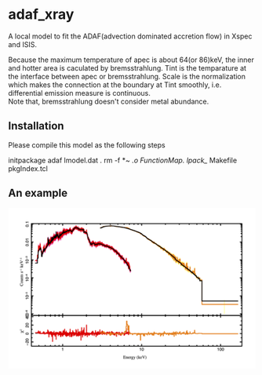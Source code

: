 # adaf_xray

A local model to fit the ADAF(advection dominated accretion flow) in Xspec and ISIS.

Because the maximum temperature of apec is about 64(or 86)keV, the inner and hotter area is caculated by bremsstrahlung.
Tint is the temparature at the interface between apec or bremsstrahlung. 
Scale is the normalization which makes the connection at the boundary at Tint smoothly, i.e. differential emission measure is continuous.   
Note that, bremsstrahlung doesn't consider metal abundance. 


## Installation
Please compile this model as the following steps

initpackage adaf lmodel.dat .
rm -f *~ *.o *FunctionMap.* lpack_* Makefile pkgIndex.tcl 


## An example
![An example](example.png)

